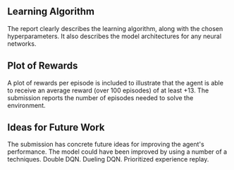 ## Learning Algorithm

The report clearly describes the learning algorithm, along with the chosen hyperparameters. It also describes the model architectures for any neural networks.


## Plot of Rewards

A plot of rewards per episode is included to illustrate that the agent is able to receive an average reward (over 100 episodes) of at least +13. The submission reports the number of episodes needed to solve the environment.


## Ideas for Future Work

The submission has concrete future ideas for improving the agent's performance. 
The model could have been improved by using a number of a techniques. Double DQN. Dueling DQN. Prioritized experience replay.
